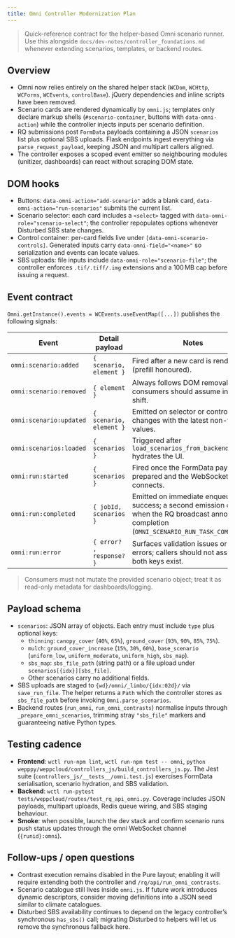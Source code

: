```yaml
---
title: Omni Controller Modernization Plan
---
```


> Quick-reference contract for the helper-based Omni scenario runner. Use this alongside `docs/dev-notes/controller_foundations.md` whenever extending scenarios, templates, or backend routes.

## Overview
- Omni now relies entirely on the shared helper stack (`WCDom`, `WCHttp`, `WCForms`, `WCEvents`, `controlBase`). jQuery dependencies and inline scripts have been removed.
- Scenario cards are rendered dynamically by `omni.js`; templates only declare markup shells (`#scenario-container`, buttons with `data-omni-action`) while the controller injects inputs per scenario definition.
- RQ submissions post `FormData` payloads containing a JSON `scenarios` list plus optional SBS uploads. Flask endpoints ingest everything via `parse_request_payload`, keeping JSON and multipart callers aligned.
- The controller exposes a scoped event emitter so neighbouring modules (unitizer, dashboards) can react without scraping DOM state.

## DOM hooks
- Buttons: `data-omni-action="add-scenario"` adds a blank card, `data-omni-action="run-scenarios"` submits the current list.
- Scenario selector: each card includes a `<select>` tagged with `data-omni-role="scenario-select"`; the controller repopulates options whenever Disturbed SBS state changes.
- Control container: per-card fields live under `[data-omni-scenario-controls]`. Generated inputs carry `data-omni-field="<name>"` so serialization and events can locate values.
- SBS uploads: file inputs include `data-omni-role="scenario-file"`; the controller enforces `.tif/.tiff/.img` extensions and a 100 MB cap before issuing a request.

## Event contract
`Omni.getInstance().events = WCEvents.useEventMap([...])` publishes the following signals:

| Event | Detail payload | Notes |
|-------|----------------|-------|
| `omni:scenario:added` | `{ scenario, element }` | Fired after a new card is rendered (prefill honoured). |
| `omni:scenario:removed` | `{ element }` | Always follows DOM removal; consumers should assume indices shift. |
| `omni:scenario:updated` | `{ scenario, element }` | Emitted on selector or control changes with the latest non-file values. |
| `omni:scenarios:loaded` | `{ scenarios }` | Triggered after `load_scenarios_from_backend()` hydrates the UI. |
| `omni:run:started` | `{ scenarios }` | Fired once the FormData payload is prepared and the WebSocket connects. |
| `omni:run:completed` | `{ jobId, scenarios }` | Emitted on immediate enqueue success; a second emission occurs when the RQ broadcast announces completion (`OMNI_SCENARIO_RUN_TASK_COMPLETED`). |
| `omni:run:error` | `{ error? , response? }` | Surfaces validation issues or HTTP errors; callers should not assume both keys exist. |

> Consumers must not mutate the provided scenario object; treat it as read-only metadata for dashboards/logging.

## Payload schema
- `scenarios`: JSON array of objects. Each entry must include `type` plus optional keys:
  - `thinning`: `canopy_cover` (`40%`, `65%`), `ground_cover` (`93%`, `90%`, `85%`, `75%`).
  - `mulch`: `ground_cover_increase` (`15%`, `30%`, `60%`), `base_scenario` (`uniform_low`, `uniform_moderate`, `uniform_high`, `sbs_map`).
  - `sbs_map`: `sbs_file_path` (string path) or a file upload under `scenarios[{idx}][sbs_file]`.
  - Other scenarios carry no additional fields.
- SBS uploads are staged to `{wd}/omni/_limbo/{idx:02d}/` via `save_run_file`. The helper returns a `Path` which the controller stores as `sbs_file_path` before invoking `Omni.parse_scenarios`.
- Backend routes (`run_omni`, `run_omni_contrasts`) normalise inputs through `_prepare_omni_scenarios`, trimming stray `"sbs_file"` markers and guaranteeing native Python types.

## Testing cadence
- **Frontend**: `wctl run-npm lint`, `wctl run-npm test -- omni`, `python wepppy/weppcloud/controllers_js/build_controllers_js.py`. The Jest suite (`controllers_js/__tests__/omni.test.js`) exercises FormData serialisation, scenario hydration, and SBS validation.
- **Backend**: `wctl run-pytest tests/weppcloud/routes/test_rq_api_omni.py`. Coverage includes JSON payloads, multipart uploads, Redis queue wiring, and SBS staging behaviour.
- **Smoke**: when possible, launch the dev stack and confirm scenario runs push status updates through the omni WebSocket channel (`{runid}:omni`).

## Follow-ups / open questions
- Contrast execution remains disabled in the Pure layout; enabling it will require extending both the controller and `/rq/api/run_omni_contrasts`.
- Scenario catalogue still lives inside `omni.js`. If future work introduces dynamic descriptors, consider moving definitions into a JSON seed similar to climate catalogues.
- Disturbed SBS availability continues to depend on the legacy controller’s synchronous `has_sbs()` call; migrating Disturbed to helpers will let us remove the synchronous fallback here.
